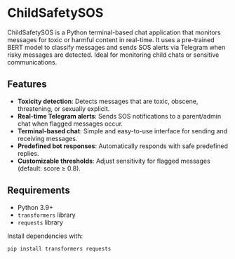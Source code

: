 # ChildSafetySOS

ChildSafetySOS is a Python terminal-based chat application that monitors messages for toxic or harmful content in real-time. It uses a pre-trained BERT model to classify messages and sends SOS alerts via Telegram when risky messages are detected. Ideal for monitoring child chats or sensitive communications.

## Features

- **Toxicity detection**: Detects messages that are toxic, obscene, threatening, or sexually explicit.
- **Real-time Telegram alerts**: Sends SOS notifications to a parent/admin chat when flagged messages occur.
- **Terminal-based chat**: Simple and easy-to-use interface for sending and receiving messages.
- **Predefined bot responses**: Automatically responds with safe predefined replies.
- **Customizable thresholds**: Adjust sensitivity for flagged messages (default: score ≥ 0.8).

## Requirements

- Python 3.9+
- `transformers` library
- `requests` library
  
Install dependencies with:

```bash
pip install transformers requests
